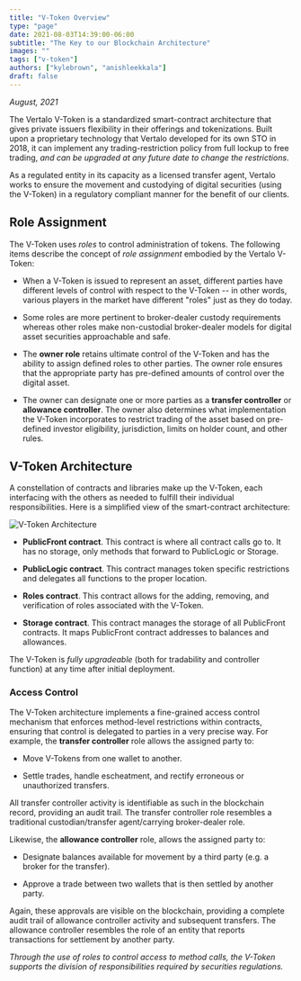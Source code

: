 ```yaml
---
title: "V-Token Overview"
type: "page"
date: 2021-08-03T14:39:00-06:00
subtitle: "The Key to our Blockchain Architecture"
images: ""
tags: ["v-token"]
authors: ["kylebrown", "anishleekkala"]
draft: false
---
```


*August, 2021*

The Vertalo V-Token is a standardized smart-contract architecture that gives private issuers flexibility in their offerings and tokenizations. Built upon a proprietary technology that Vertalo developed for its own STO in 2018, it can implement any trading-restriction policy from full lockup to free trading, *and can be upgraded at any future date to change the restrictions*.

As a regulated entity in its capacity as a licensed transfer agent, Vertalo works to ensure the movement and custodying of digital securities (using the V-Token) in a regulatory compliant manner for the benefit of our clients.

## **Role Assignment**

The V-Token uses *roles* to control administration of tokens. The following items describe the concept of *role assignment* embodied by the Vertalo V-Token:

-   When a V-Token is issued to represent an asset, different parties have different levels of control with respect to the V-Token -- in other words, various players in the market have different "roles" just as they do today.

-   Some roles are more pertinent to broker-dealer custody requirements whereas other roles make non-custodial broker-dealer models for digital asset securities approachable and safe.

-   The **owner role** retains ultimate control of the V-Token and has the ability to assign defined roles to other parties. The owner role ensures that the appropriate party has pre-defined amounts of control over the digital asset.

-   The owner can designate one or more parties as a **transfer controller** or **allowance controller**. The owner also determines what implementation the V-Token incorporates to restrict trading of the asset based on pre-defined investor eligibility, jurisdiction, limits on holder count, and other rules.

## **V-Token Architecture**

A constellation of contracts and libraries make up the V-Token, each interfacing with the others as needed to fulfill their individual responsibilities. Here is a simplified view of the smart-contract architecture:

![V-Token Architecture](/v-token-overview/v-token-architecture.png)

-   **PublicFront contract**. This contract is where all contract calls go to. It has no storage, only methods that forward to PublicLogic or Storage.

-   **PublicLogic contract**. This contract manages token specific restrictions and delegates all functions to the proper location.

-   **Roles contract**. This contract allows for the adding, removing, and verification of roles associated with the V-Token.

-   **Storage contract**. This contract manages the storage of all PublicFront contracts. It maps PublicFront contract addresses to balances and allowances.

The V-Token is *fully upgradeable* (both for tradability and controller function) at any time after initial deployment.

### Access Control

The V-Token architecture implements a fine-grained access control mechanism that enforces method-level restrictions within contracts, ensuring that control is delegated to parties in a very precise way. For example, the **transfer controller** role allows the assigned party to:

-   Move V-Tokens from one wallet to another.

-   Settle trades, handle escheatment, and rectify erroneous or unauthorized transfers.

All transfer controller activity is identifiable as such in the blockchain record, providing an audit trail. The transfer controller role resembles a traditional custodian/transfer agent/carrying broker-dealer role.

Likewise, the **allowance controller** role, allows the assigned party to:

-   Designate balances available for movement by a third party (e.g. a broker for the transfer).

-   Approve a trade between two wallets that is then settled by another party.

Again, these approvals are visible on the blockchain, providing a complete audit trail of allowance controller activity and subsequent transfers. The allowance controller resembles the role of an entity that reports transactions for settlement by another party.

*Through the use of roles to control access to method calls, the V-Token supports the division of responsibilities required by securities regulations.*
